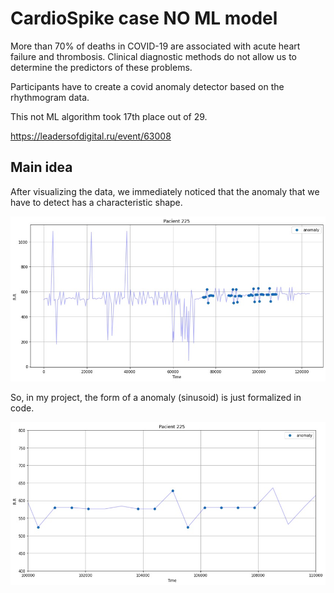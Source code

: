# CardioSpike case NO ML model

More than 70% of deaths in COVID-19 are associated with acute heart failure and thrombosis. Clinical diagnostic methods do not allow us to determine the predictors of these problems.

Participants have to create a covid anomaly detector based on the rhythmogram data.

This not ML algorithm took 17th place out of 29.

https://leadersofdigital.ru/event/63008

## Main idea

After visualizing the data, we immediately noticed that the anomaly that we have to detect has a characteristic shape.

![](https://github.com/Nozarchos/hackathon_cardiospike/blob/main/visualization/full_patient_view.png?raw=true)

So, in my project, the form of a anomaly (sinusoid) is just formalized in code.

![](https://github.com/Nozarchos/hackathon_cardiospike/blob/main/visualization/anomaly_zoom.png?raw=true)
